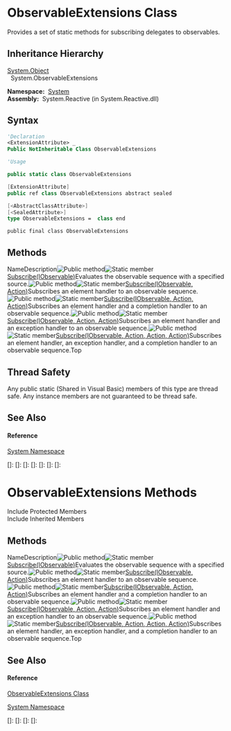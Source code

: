 # ObservableExtensions Class

Provides a set of static methods for subscribing delegates to observables.

## Inheritance Hierarchy

[System.Object](https://msdn.microsoft.com/en-us/library/e5kfa45b)  
  System.ObservableExtensions

**Namespace:**  [System](System\System.md)  
**Assembly:**  System.Reactive (in System.Reactive.dll)

## Syntax

```vb
'Declaration
<ExtensionAttribute> _
Public NotInheritable Class ObservableExtensions
```

```vb
'Usage
```

```csharp
public static class ObservableExtensions
```

```c++
[ExtensionAttribute]
public ref class ObservableExtensions abstract sealed
```

```fsharp
[<AbstractClassAttribute>]
[<SealedAttribute>]
type ObservableExtensions =  class end
```

```jscript
public final class ObservableExtensions
```

## Methods

NameDescription![Public method](images\Hh303103.pubmethod(en-us,VS.103).gif "Public method")![Static member](images\Hh244319.static(en-us,VS.103).gif "Static member")[Subscribe<TSource>(IObservable<TSource>)](https://msdn.microsoft.com/en-us/library/m:system.observableextensions.subscribe%60%601(system.iobservable%7b%60%600%7d)(v=VS.103))Evaluates the observable sequence with a specified source.![Public method](images\Hh303103.pubmethod(en-us,VS.103).gif "Public method")![Static member](images\Hh244319.static(en-us,VS.103).gif "Static member")[Subscribe<TSource>(IObservable<TSource>, Action<TSource>)](https://msdn.microsoft.com/en-us/library/m:system.observableextensions.subscribe%60%601(system.iobservable%7b%60%600%7d%2csystem.action%7b%60%600%7d)(v=VS.103))Subscribes an element handler to an observable sequence.![Public method](images\Hh303103.pubmethod(en-us,VS.103).gif "Public method")![Static member](images\Hh244319.static(en-us,VS.103).gif "Static member")[Subscribe<TSource>(IObservable<TSource>, Action<TSource>, Action)](https://msdn.microsoft.com/en-us/library/m:system.observableextensions.subscribe%60%601(system.iobservable%7b%60%600%7d%2csystem.action%7b%60%600%7d%2csystem.action)(v=VS.103))Subscribes an element handler and a completion handler to an observable sequence.![Public method](images\Hh303103.pubmethod(en-us,VS.103).gif "Public method")![Static member](images\Hh244319.static(en-us,VS.103).gif "Static member")[Subscribe<TSource>(IObservable<TSource>, Action<TSource>, Action<Exception>)](https://msdn.microsoft.com/en-us/library/m:system.observableextensions.subscribe%60%601(system.iobservable%7b%60%600%7d%2csystem.action%7b%60%600%7d%2csystem.action%7bsystem.exception%7d)(v=VS.103))Subscribes an element handler and an exception handler to an observable sequence.![Public method](images\Hh303103.pubmethod(en-us,VS.103).gif "Public method")![Static member](images\Hh244319.static(en-us,VS.103).gif "Static member")[Subscribe<TSource>(IObservable<TSource>, Action<TSource>, Action<Exception>, Action)](https://msdn.microsoft.com/en-us/library/m:system.observableextensions.subscribe%60%601(system.iobservable%7b%60%600%7d%2csystem.action%7b%60%600%7d%2csystem.action%7bsystem.exception%7d%2csystem.action)(v=VS.103))Subscribes an element handler, an exception handler, and a completion handler to an observable sequence.Top

## Thread Safety

Any public static (Shared in Visual Basic) members of this type are thread safe. Any instance members are not guaranteed to be thread safe.

## See Also

#### Reference

[System Namespace](System\System.md)

[]: 
[]: 
[]: 
[]: 
[]: 
[]: 
[]: 
# ObservableExtensions Methods

Include Protected Members  
Include Inherited Members

## Methods

NameDescription![Public method](images\Hh303103.pubmethod(en-us,VS.103).gif "Public method")![Static member](images\Hh244319.static(en-us,VS.103).gif "Static member")[Subscribe<TSource>(IObservable<TSource>)](https://msdn.microsoft.com/en-us/library/m:system.observableextensions.subscribe%60%601(system.iobservable%7b%60%600%7d)(v=VS.103))Evaluates the observable sequence with a specified source.![Public method](images\Hh303103.pubmethod(en-us,VS.103).gif "Public method")![Static member](images\Hh244319.static(en-us,VS.103).gif "Static member")[Subscribe<TSource>(IObservable<TSource>, Action<TSource>)](https://msdn.microsoft.com/en-us/library/m:system.observableextensions.subscribe%60%601(system.iobservable%7b%60%600%7d%2csystem.action%7b%60%600%7d)(v=VS.103))Subscribes an element handler to an observable sequence.![Public method](images\Hh303103.pubmethod(en-us,VS.103).gif "Public method")![Static member](images\Hh244319.static(en-us,VS.103).gif "Static member")[Subscribe<TSource>(IObservable<TSource>, Action<TSource>, Action)](https://msdn.microsoft.com/en-us/library/m:system.observableextensions.subscribe%60%601(system.iobservable%7b%60%600%7d%2csystem.action%7b%60%600%7d%2csystem.action)(v=VS.103))Subscribes an element handler and a completion handler to an observable sequence.![Public method](images\Hh303103.pubmethod(en-us,VS.103).gif "Public method")![Static member](images\Hh244319.static(en-us,VS.103).gif "Static member")[Subscribe<TSource>(IObservable<TSource>, Action<TSource>, Action<Exception>)](https://msdn.microsoft.com/en-us/library/m:system.observableextensions.subscribe%60%601(system.iobservable%7b%60%600%7d%2csystem.action%7b%60%600%7d%2csystem.action%7bsystem.exception%7d)(v=VS.103))Subscribes an element handler and an exception handler to an observable sequence.![Public method](images\Hh303103.pubmethod(en-us,VS.103).gif "Public method")![Static member](images\Hh244319.static(en-us,VS.103).gif "Static member")[Subscribe<TSource>(IObservable<TSource>, Action<TSource>, Action<Exception>, Action)](https://msdn.microsoft.com/en-us/library/m:system.observableextensions.subscribe%60%601(system.iobservable%7b%60%600%7d%2csystem.action%7b%60%600%7d%2csystem.action%7bsystem.exception%7d%2csystem.action)(v=VS.103))Subscribes an element handler, an exception handler, and a completion handler to an observable sequence.Top

## See Also

#### Reference

[ObservableExtensions Class](ObservableExtensions\ObservableExtensions.md)

[System Namespace](System\System.md)

[]: 
[]: 
[]: 
[]: 